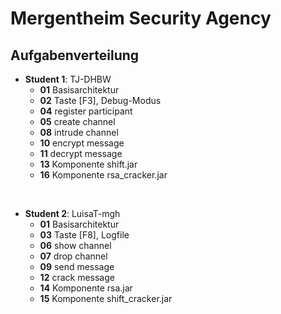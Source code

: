 # Mergentheim Security Agency

## Aufgabenverteilung

- **Student 1**: TJ-DHBW
    - **01** Basisarchitektur
    - **02** Taste \[F3], Debug-Modus
    - **04** register participant
    - **05** create channel
    - **08** intrude channel
    - **10** encrypt message
    - **11** decrypt message
    - **13** Komponente shift.jar
    - **16** Komponente rsa_cracker.jar

<br>

- **Student 2**: LuisaT-mgh
    - **01** Basisarchitektur
    - **03** Taste \[F8], Logfile
    - **06** show channel
    - **07** drop channel
    - **09** send message
    - **12** crack message
    - **14** Komponente rsa.jar
    - **15** Komponente shift_cracker.jar

